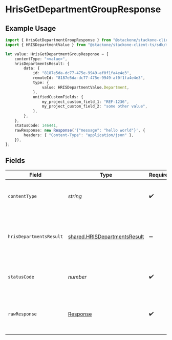 # HrisGetDepartmentGroupResponse

## Example Usage

```typescript
import { HrisGetDepartmentGroupResponse } from "@stackone/stackone-client-ts/sdk/models/operations";
import { HRISDepartmentValue } from "@stackone/stackone-client-ts/sdk/models/shared";

let value: HrisGetDepartmentGroupResponse = {
    contentType: "<value>",
    hrisDepartmentsResult: {
        data: {
            id: "8187e5da-dc77-475e-9949-af0f1fa4e4e3",
            remoteId: "8187e5da-dc77-475e-9949-af0f1fa4e4e3",
            type: {
                value: HRISDepartmentValue.Department,
            },
            unifiedCustomFields: {
                my_project_custom_field_1: "REF-1236",
                my_project_custom_field_2: "some other value",
            },
        },
    },
    statusCode: 146441,
    rawResponse: new Response('{"message": "hello world"}', {
        headers: { "Content-Type": "application/json" },
    }),
};
```

## Fields

| Field                                                                               | Type                                                                                | Required                                                                            | Description                                                                         |
| ----------------------------------------------------------------------------------- | ----------------------------------------------------------------------------------- | ----------------------------------------------------------------------------------- | ----------------------------------------------------------------------------------- |
| `contentType`                                                                       | *string*                                                                            | :heavy_check_mark:                                                                  | HTTP response content type for this operation                                       |
| `hrisDepartmentsResult`                                                             | [shared.HRISDepartmentsResult](../../../sdk/models/shared/hrisdepartmentsresult.md) | :heavy_minus_sign:                                                                  | The department group with the given identifier was retrieved.                       |
| `statusCode`                                                                        | *number*                                                                            | :heavy_check_mark:                                                                  | HTTP response status code for this operation                                        |
| `rawResponse`                                                                       | [Response](https://developer.mozilla.org/en-US/docs/Web/API/Response)               | :heavy_check_mark:                                                                  | Raw HTTP response; suitable for custom response parsing                             |